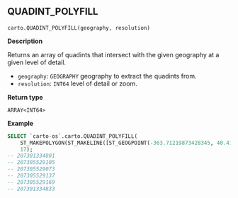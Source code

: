 ## QUADINT_POLYFILL

```sql:signature
carto.QUADINT_POLYFILL(geography, resolution)
```

**Description**

Returns an array of quadints that intersect with the given geography at a given level of detail.

* `geography`: `GEOGRAPHY` geography to extract the quadints from.
* `resolution`: `INT64` level of detail or zoom.

**Return type**

`ARRAY<INT64>`

**Example**

```sql
SELECT `carto-os`.carto.QUADINT_POLYFILL(
    ST_MAKEPOLYGON(ST_MAKELINE([ST_GEOGPOINT(-363.71219873428345, 40.413365349070865), ST_GEOGPOINT(-363.7144088745117, 40.40965661286395), ST_GEOGPOINT(-363.70659828186035, 40.409525904775634), ST_GEOGPOINT(-363.71219873428345, 40.413365349070865)])), 
    17);
-- 207301334801
-- 207305529105
-- 207305529073
-- 207305529137
-- 207305529169
-- 207301334833
```
